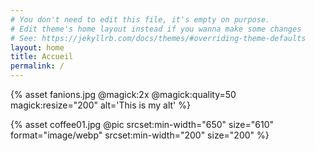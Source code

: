 ```yaml
---
# You don't need to edit this file, it's empty on purpose.
# Edit theme's home layout instead if you wanna make some changes
# See: https://jekyllrb.com/docs/themes/#overriding-theme-defaults
layout: home
title: Accueil
permalink: /
---
```


{% asset fanions.jpg @magick:2x @magick:quality=50 magick:resize="200"  alt='This is my alt' %}
<br>

{% asset coffee01.jpg @pic
    srcset:min-width="650" size="610" format="image/webp"
    srcset:min-width="200" size="200"
%}